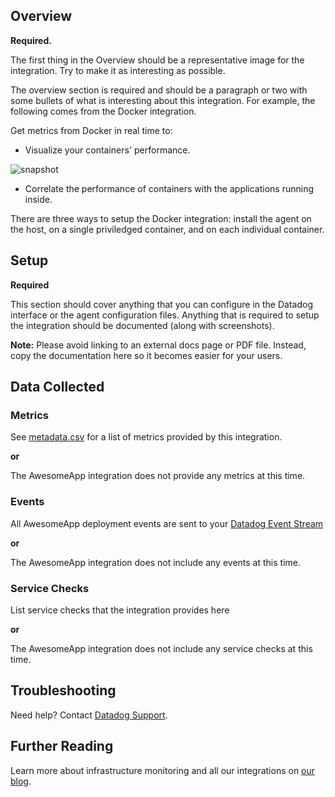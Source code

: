 ## Overview
**Required.**

The first thing in the Overview should be a representative image for the integration. Try to make it as interesting as possible.

The overview section is required and should be a paragraph or two with some bullets of what is interesting about this integration. For example, the following comes from the Docker integration.

Get metrics from Docker in real time to:

* Visualize your containers' performance.

![snapshot](https://raw.githubusercontent.com/DataDog/IntegrationTemplate/master/integration/images/snapshot.png)

* Correlate the performance of containers with the applications running inside.

There are three ways to setup the Docker integration: install the agent on the host, on a single priviledged container, and on each individual container.

## Setup

**Required**

This section should cover anything that you can configure in the Datadog interface or the agent configuration files. Anything that is required to setup the integration should be documented (along with screenshots).

**Note:** Please avoid linking to an external docs page or PDF file. Instead, copy the documentation here so it becomes easier for your users.

## Data Collected
### Metrics
See [metadata.csv](https://github.com/DataDog/integrations-extras/blob/master/YourAppName/metadata.csv) for a list of metrics provided by this integration.

**or**

The AwesomeApp integration does not provide any metrics at this time.

### Events

All AwesomeApp deployment events are sent to your [Datadog Event Stream](https://docs.datadoghq.com/graphing/event_stream/)

**or**

The AwesomeApp integration does not include any events at this time.

### Service Checks
List service checks that the integration provides here

**or**

The AwesomeApp integration does not include any service checks at this time.

## Troubleshooting
Need help? Contact [Datadog Support](http://docs.datadoghq.com/help/).

## Further Reading

Learn more about infrastructure monitoring and all our integrations on [our blog](https://www.datadoghq.com/blog/).
